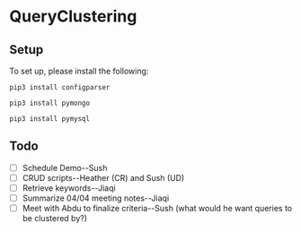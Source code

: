 # QueryClustering

## Setup

To set up, please install the following:

`pip3 install configparser`

`pip3 install pymongo`

`pip3 install pymysql`

## Todo 

- [ ] Schedule Demo--Sush 
- [ ] CRUD scripts--Heather (CR) and Sush (UD) 
- [ ] Retrieve keywords--Jiaqi 
- [ ] Summarize 04/04 meeting notes--Jiaqi
- [ ] Meet with Abdu to finalize criteria--Sush (what would he want queries to be clustered by?)
